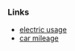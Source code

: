 
### Links

* [electric usage](https://cdn.rawgit.com/codetojoy/self/master/personal/viz/electric.html)
* [car mileage](https://cdn.rawgit.com/codetojoy/self/master/personal/viz/car.html)
